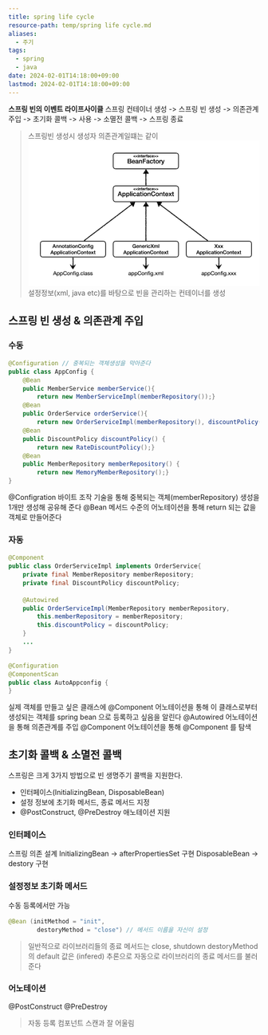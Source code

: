 ```yaml
---
title: spring life cycle
resource-path: temp/spring life cycle.md
aliases:
  - 주기
tags:
  - spring
  - java
date: 2024-02-01T14:18:00+09:00
lastmod: 2024-02-01T14:18:00+09:00
---
```

**스프링 빈의 이벤트 라이프사이클**
스프링 컨테이너 생성
-> 스프링 빈 생성 
-> 의존관계 주입
-> 초기화 콜백
-> 사용
-> 소멸전 콜백
-> 스프링 종료

> 스프링빈 생성시 생성자 의존관계일떄는 같이 
> ![](../08.media/20240201211107.png)
설정정보(xml, java etc)를 바탕으로 빈을 관리하는 컨테이너를 생성 


## 스프링 빈 생성 & 의존관계 주입
### 수동
```java
@Configuration // 중복되는 객체생성을 막아준다
public class AppConfig {
    @Bean
    public MemberService memberService(){
        return new MemberServiceImpl(memberRepository());}
    @Bean
    public OrderService orderService(){
        return new OrderServiceImpl(memberRepository(), discountPolicy()); //필드 주입을 한다면 필요 없음}
    @Bean
    public DiscountPolicy discountPolicy() {
        return new RateDiscountPolicy();}
    @Bean
    public MemberRepository memberRepository() {
        return new MemoryMemberRepository();}
}
```
@Configration 바이트 조작 기술을 통해 중복되는 객체(memberRepository) 생성을 1개만 생성해 공유해 준다
@Bean 메서드 수준의 어노테이션을 통해 return 되는 값을 객체로 만들어준다

### 자동
```java
@Component
public class OrderServiceImpl implements OrderService{
    private final MemberRepository memberRepository;
    private final DiscountPolicy discountPolicy;
  
    @Autowired
    public OrderServiceImpl(MemberRepository memberRepository,                                DiscountPolicy discountPolicy){
        this.memberRepository = memberRepository;
        this.discountPolicy = discountPolicy;
    }
    ...
}
```

```java
@Configuration
@ComponentScan
public class AutoAppconfig {
}
```


실제 객체를 만들고 싶은 클래스에 @Component 어노테이션을 통해 이 클래스로부터 생성되는 객체를 spring bean 으로 등록하고 싶음을 알린다
@Autowired 어노테이션을 통해 의존관계를 주입
@Component 어노테이션을 통해 @Component 를 탐색



## 초기화 콜백 & 소멸전 콜백
스프링은 크게 3가지 방법으로 빈 생명주기 콜백을 지원한다.
- 인터페이스(InitializingBean, DisposableBean)
- 설정 정보에 초기화 메서드, 종료 메서드 지정
- @PostConstruct, @PreDestroy 애노테이션 지원
### 인터페이스
스프링 의존 설계
InitializingBean -> afterPropertiesSet 구현
DisposableBean -> destory 구현
### 설정정보 초기화 메서드
수동 등록에서만 가능
```java
@Bean (initMethod = "init",
		destoryMethod = "close") // 메서드 이름을 자신이 설정
```

> 일반적으로 라이브러리들의 종료 메서드는 close, shutdown
> destoryMethod 의 default 값은 (infered) 추론으로 자동으로 라이브러리의 종료 메서드를 불러준다


### 어노테이션
@PostConstruct
@PreDestroy
> 자동 등록 컴포넌트 스캔과 잘 어울림
